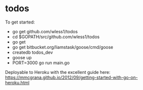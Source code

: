 # todos

To get started:

* go get github.com/wless1/todos
* cd $GOPATH/src/github.com/wless1/todos
* go get
* go get bitbucket.org/liamstask/goose/cmd/goose
* createdb todos_dev
* goose up
* PORT=3000 go run main.go

Deployable to Heroku with the excellent guide here: https://mmcgrana.github.io/2012/09/getting-started-with-go-on-heroku.html
